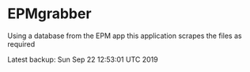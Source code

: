 # EPMgrabber
Using a database from the EPM app this application scrapes the files as required


Latest backup: Sun Sep 22 12:53:01 UTC 2019
